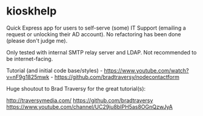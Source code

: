 ﻿# kioskhelp

Quick Express app for users to self-serve (some) IT Support (emailing a request or unlocking their AD account). No refactoring has been done (please don't judge me).

Only tested with internal SMTP relay server and LDAP. Not recommended to be internet-facing.

Tutorial (and initial code base/styles) - https://www.youtube.com/watch?v=nF9g1825mwk - https://github.com/bradtraversy/nodecontactform

Huge shoutout to Brad Traversy for the great tutorial(s):

http://traversymedia.com/
https://github.com/bradtraversy 
https://www.youtube.com/channel/UC29ju8bIPH5as8OGnQzwJyA

